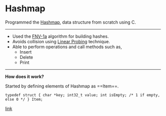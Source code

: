 # Hashmap

Programmed the [Hashmap](https://en.wikipedia.org/wiki/Hash_table#:~:text=In%20computing%2C%20a%20hash%20table,that%20maps%20keys%20to%20values.), data structure from scratch using C.

---
- Used the [FNV-1a](https://en.wikipedia.org/wiki/Fowler%E2%80%93Noll%E2%80%93Vo_hash_function) algorithm for building hashes.
- Avoids collision using [Linear Probing](https://en.wikipedia.org/wiki/Linear_probing) technique.
- Able to perform operations and call methods such as,
    - Insert
    - Delete
    - Print
---
**How does it work?**

Started by defining elements of Hashmap as ==Item==.

`
typedef struct {
  char *key;
  int32_t value;
  int isEmpty; /* 1 if empty, else 0 */
} Item;
`

[link](https://benhoyt.com/writings/hash-table-in-c/)
